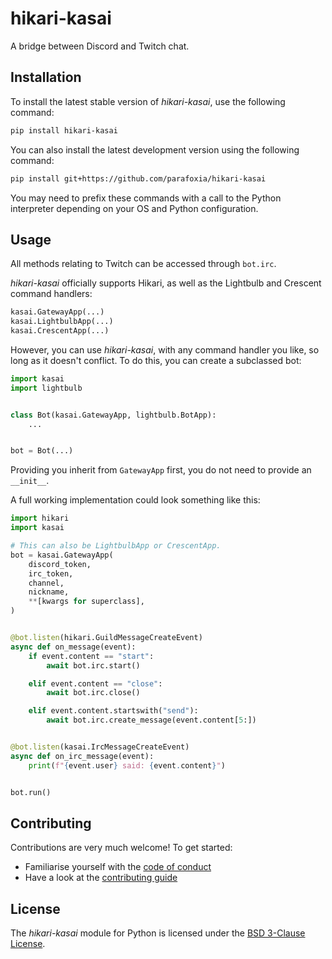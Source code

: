 # hikari-kasai

A bridge between Discord and Twitch chat.

## Installation

To install the latest stable version of *hikari-kasai*, use the following command:
```sh
pip install hikari-kasai
```

You can also install the latest development version using the following command:
```sh
pip install git+https://github.com/parafoxia/hikari-kasai
```

You may need to prefix these commands with a call to the Python interpreter depending on your OS and Python configuration.

## Usage

All methods relating to Twitch can be accessed through `bot.irc`.

*hikari-kasai* officially supports Hikari, as well as the Lightbulb and Crescent command handlers:

```py
kasai.GatewayApp(...)
kasai.LightbulbApp(...)
kasai.CrescentApp(...)
```

However, you can use *hikari-kasai*, with any command handler you like, so long as it doesn't conflict.
To do this, you can create a subclassed bot:

```py
import kasai
import lightbulb


class Bot(kasai.GatewayApp, lightbulb.BotApp):
    ...


bot = Bot(...)
```

Providing you inherit from `GatewayApp` first, you do not need to provide an `__init__`.

A full working implementation could look something like this:

```py
import hikari
import kasai

# This can also be LightbulbApp or CrescentApp.
bot = kasai.GatewayApp(
    discord_token,
    irc_token,
    channel,
    nickname,
    **[kwargs for superclass],
)


@bot.listen(hikari.GuildMessageCreateEvent)
async def on_message(event):
    if event.content == "start":
        await bot.irc.start()

    elif event.content == "close":
        await bot.irc.close()

    elif event.content.startswith("send"):
        await bot.irc.create_message(event.content[5:])


@bot.listen(kasai.IrcMessageCreateEvent)
async def on_irc_message(event):
    print(f"{event.user} said: {event.content}")


bot.run()
```


## Contributing

Contributions are very much welcome! To get started:

* Familiarise yourself with the [code of conduct](https://github.com/parafoxia/hikari-kasai/blob/main/CODE_OF_CONDUCT.md)
* Have a look at the [contributing guide](https://github.com/parafoxia/hikari-kasai/blob/main/CONTRIBUTING.md)

## License

The *hikari-kasai* module for Python is licensed under the [BSD 3-Clause License](https://github.com/parafoxia/hikari-kasai/blob/main/LICENSE).
